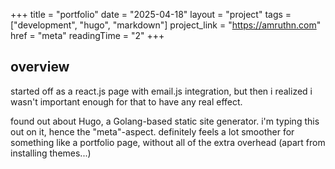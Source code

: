 +++
title = "portfolio"
date = "2025-04-18"
layout = "project"
tags = ["development", "hugo", "markdown"]
project_link = "https://amruthn.com"
href = "meta"
readingTime = "2"
+++

## overview

started off as a react.js page with email.js integration, but then i realized i wasn't important enough for that to have any real effect.

found out about Hugo, a Golang-based static site generator. i'm typing this out on it, hence the "meta"-aspect. definitely feels a lot smoother for something like a portfolio page, without all of the extra overhead (apart from installing themes...)